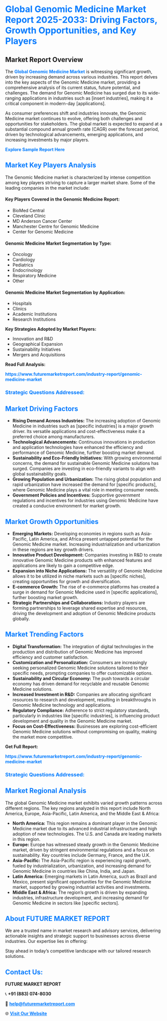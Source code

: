 <h1 style="color: #007BFF;">Global Genomic Medicine Market Report 2025-2033: Driving Factors, Growth Opportunities, and Key Players</h1>

<section id="overview">
<h2>Market Report Overview</h2>
<p>The <a href="https://www.futuremarketreport.com/industry-report/genomic-medicine-market" style="color: #007BFF; text-decoration: none;"><strong>Global Genomic Medicine Market</strong></a> is witnessing significant growth, driven by increasing demand across various industries. This report delves into the key aspects of the Genomic Medicine market, providing a comprehensive analysis of its current status, future potential, and challenges. The demand for Genomic Medicine has surged due to its wide-ranging applications in industries such as [insert industries], making it a critical component in modern-day [applications].</p>
<p>As consumer preferences shift and industries innovate, the Genomic Medicine market continues to evolve, offering both challenges and opportunities for stakeholders. The global market is expected to expand at a substantial compound annual growth rate (CAGR) over the forecast period, driven by technological advancements, emerging applications, and increasing investments by major players.</p>
</section>

<section id="overview">
<p><a href="https://www.futuremarketreport.com/request-sample/reportId=61730" style="color: #007BFF; text-decoration: none;"><strong>Explore Sample Report Here</strong></a></p>
</section>

<section id="key-players">
<h2 style="color: #007BFF;">Market Key Players Analysis</h2>
<p>The Genomic Medicine market is characterized by intense competition among key players striving to capture a larger market share. Some of the leading companies in the market include:</p>
<h4>Key Players Covered in the Genomic Medicine Report:</h4>
<ul><li>BioMed Central</li><li>Cleveland Clinic</li><li>MD Anderson Cancer Center</li><li>Manchester Centre for Genomic Medicine</li><li>Center for Genomic Medicine</li></ul>
<h4>Genomic Medicine Market Segmentation by Type:</h4>
<ul><li>Oncology</li><li>Cardiology</li><li>Pediatrics</li><li>Endocrinology</li><li>Respiratory Medicine</li><li>Other</li></ul>

<h4>Genomic Medicine Market Segmentation by Application:</h4>
<ul><li>Hospitals</li><li>Clinics</li><li>Academic Institutions</li><li>Research Institutions</li></ul>
<p><strong>Key Strategies Adopted by Market Players:</strong></p>
<ul>
<li>Innovation and R&D</li>
<li>Geographical Expansion</li>
<li>Sustainability Initiatives</li>
<li>Mergers and Acquisitions</li>
</ul>
</section>

<section>
<p><strong>Read Full Analysis: </strong></p><a href="https://www.futuremarketreport.com/industry-report/genomic-medicine-market" style="color: #007BFF; text-decoration: none;"><strong>https://www.futuremarketreport.com/industry-report/genomic-medicine-market</strong></a>
<h3 style="color: #007BFF;">Strategic Questions Addressed:</h3>
</section>

<section id="driving-factors">
<h2 style="color: #007BFF;">Market Driving Factors</h2>
<ul>
<li><strong>Rising Demand Across Industries:</strong> The increasing adoption of Genomic Medicine in industries such as [specific industries] is a major growth driver. Its versatile applications and cost-effectiveness make it a preferred choice among manufacturers.</li>
<li><strong>Technological Advancements:</strong> Continuous innovations in production and application technologies have enhanced the efficiency and performance of Genomic Medicine, further boosting market demand.</li>
<li><strong>Sustainability and Eco-Friendly Initiatives:</strong> With growing environmental concerns, the demand for sustainable Genomic Medicine solutions has surged. Companies are investing in eco-friendly variants to align with global sustainability goals.</li>
<li><strong>Growing Population and Urbanization:</strong> The rising global population and rapid urbanization have increased the demand for [specific products], where Genomic Medicine plays a vital role in meeting consumer needs.</li>
<li><strong>Government Policies and Incentives:</strong> Supportive government regulations and incentives for industries using Genomic Medicine have created a conducive environment for market growth.</li>
</ul>
</section>

<section id="growth-opportunities">
<h2 style="color: #007BFF;">Market Growth Opportunities</h2>
<ul>
<li><strong>Emerging Markets:</strong> Developing economies in regions such as Asia-Pacific, Latin America, and Africa present untapped potential for the Genomic Medicine market. Increasing industrialization and urbanization in these regions are key growth drivers.</li>
<li><strong>Innovative Product Development:</strong> Companies investing in R&D to create innovative Genomic Medicine products with enhanced features and applications are likely to gain a competitive edge.</li>
<li><strong>Expansion into Niche Applications:</strong> The versatility of Genomic Medicine allows it to be utilized in niche markets such as [specific niches], creating opportunities for growth and diversification.</li>
<li><strong>E-commerce Growth:</strong> The rise of e-commerce platforms has created a surge in demand for Genomic Medicine used in [specific applications], further boosting market growth.</li>
<li><strong>Strategic Partnerships and Collaborations:</strong> Industry players are forming partnerships to leverage shared expertise and resources, driving the development and adoption of Genomic Medicine products globally.</li>
</ul>
</section>

<section id="trending-factors">
<h2 style="color: #007BFF;">Market Trending Factors</h2>
<ul>
<li><strong>Digital Transformation:</strong> The integration of digital technologies in the production and distribution of Genomic Medicine has improved efficiency and customer satisfaction.</li>
<li><strong>Customization and Personalization:</strong> Consumers are increasingly seeking personalized Genomic Medicine solutions tailored to their specific needs, prompting companies to offer customizable options.</li>
<li><strong>Sustainability and Circular Economy:</strong> The push towards a circular economy has driven demand for recyclable and reusable Genomic Medicine solutions.</li>
<li><strong>Increased Investment in R&D:</strong> Companies are allocating significant resources to research and development, resulting in breakthroughs in Genomic Medicine technology and applications.</li>
<li><strong>Regulatory Compliance:</strong> Adherence to strict regulatory standards, particularly in industries like [specific industries], is influencing product development and quality in the Genomic Medicine market.</li>
<li><strong>Focus on Cost-Effectiveness:</strong> Businesses are exploring cost-efficient Genomic Medicine solutions without compromising on quality, making the market more competitive.</li>
</ul>
</section>

<section>
<p><strong>Get Full Report: </strong></p><a href="https://www.futuremarketreport.com/industry-report/genomic-medicine-market" style="color: #007BFF; text-decoration: none;"><strong>https://www.futuremarketreport.com/industry-report/genomic-medicine-market</strong></a>
<h3 style="color: #007BFF;">Strategic Questions Addressed:</h3>
</section>


<section id="regional-analysis">
<h2 style="color: #007BFF;">Market Regional Analysis</h2>
<p>The global Genomic Medicine market exhibits varied growth patterns across different regions. The key regions analyzed in this report include North America, Europe, Asia-Pacific, Latin America, and the Middle East & Africa:</p>
<ul>
<li><strong>North America:</strong> This region remains a dominant player in the Genomic Medicine market due to its advanced industrial infrastructure and high adoption of new technologies. The U.S. and Canada are leading markets in this region.</li>
<li><strong>Europe:</strong> Europe has witnessed steady growth in the Genomic Medicine market, driven by stringent environmental regulations and a focus on sustainability. Key countries include Germany, France, and the U.K.</li>
<li><strong>Asia-Pacific:</strong> The Asia-Pacific region is experiencing rapid growth, fueled by industrialization, urbanization, and increasing demand for Genomic Medicine in countries like China, India, and Japan.</li>
<li><strong>Latin America:</strong> Emerging markets in Latin America, such as Brazil and Mexico, present significant opportunities for the Genomic Medicine market, supported by growing industrial activities and investments.</li>
<li><strong>Middle East & Africa:</strong> The region’s growth is driven by expanding industries, infrastructure development, and increasing demand for Genomic Medicine in sectors like [specific sectors].</li>
</ul>
</section>

<footer>
<h2 style="color: #007BFF;">About FUTURE MARKET REPORT</h2>
<p>We are a trusted name in market research and advisory services, delivering actionable insights and strategic support to businesses across diverse industries. Our expertise lies in offering:</p>

<p>Stay ahead in today’s competitive landscape with our tailored research solutions.</p>

<h2 style="color: #007BFF;">Contact Us:</h2>
<p><strong>FUTURE MARKET REPORT</strong></p>
<p>📞 <strong>+91 (883) 074-8030</strong></p>
<p>📧 <strong><a href="mailto:help@futuremarketreport.com" style="color: #007BFF;">help@futuremarketreport.com</a></strong></p>
<p>🌐 <strong><a href="https://www.futuremarketreport.com/" style="color: #007BFF;">Visit Our Website</a></strong></p>
</footer>